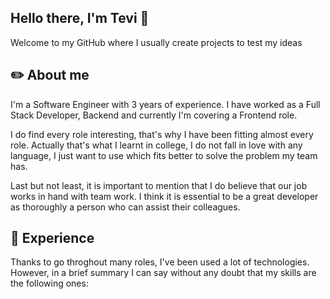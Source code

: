 ## Hello there, I'm Tevi 👋
Welcome to my GitHub where I usually create projects to test my ideas

## :pencil2: About me
I'm a Software Engineer with 3 years of experience. I have worked as a Full Stack Developer, Backend and currently I'm covering a Frontend role. 

I do find every role interesting, that's why I have been fitting almost every role. Actually that's what I learnt in college, I do not fall in love with any language, I just want to use which fits better to solve the problem my team has.

Last but not least, it is important to mention that I do believe that our job works in hand with team work. I think it is essential to be a great developer as thoroughly a person who can assist their colleagues.

## :briefcase: Experience
Thanks to go throghout many roles, I've been used a lot of technologies. However, in a brief summary I can say without any doubt that my skills are the following ones:





<!--
**TeviBR99/TeviBR99** is a ✨ _special_ ✨ repository because its `README.md` (this file) appears on your GitHub profile.

Here are some ideas to get you started:

- 🔭 I’m currently working on ...
- 🌱 I’m currently learning ...
- 👯 I’m looking to collaborate on ...
- 🤔 I’m looking for help with ...
- 💬 Ask me about ...
- 📫 How to reach me: ...
- 😄 Pronouns: ...
- ⚡ Fun fact: ...
-->

